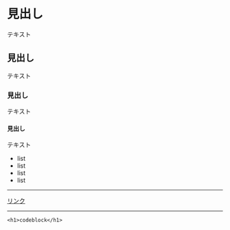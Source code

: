 # 見出し
テキスト

## 見出し
テキスト

### 見出し
テキスト

#### 見出し
テキスト

- list
- list
- list
- list

---

[リンク](http://google.com/)

---

```
<h1>codeblock</h1>
```
